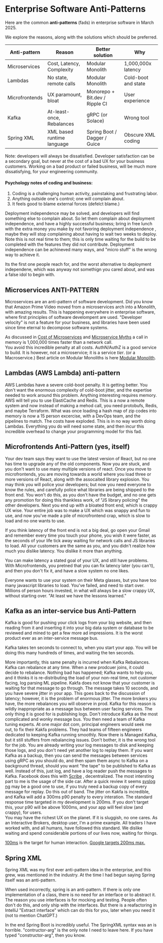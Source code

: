 # Enterprise Software Anti-Patterns

Here are the common **anti-patterns** (fads) in enterprise
software in March 2025.  

We explore the reasons, along with the solutions which should be preferred.


| Anti-pattern   | Reason                    | Better solution                | Why                 |
|----------------|---------------------------|--------------------------------|---------------------|
| Microservices  | Cost, Latency, Complexity | Modular Monolith               | 1,000,000x latency  | 
| Lambdas        | No state, remote calls    | Modular Monolith               | Cold-boot and state |
| Microfrontends | UX paramount, bloat       | Monorepo + Bit.dev / Ripple CI | User experience     |
| Kafka          | At-least-once, Rebalances | gRPC (or Solace)               | Wrong tool          |
| Spring XML     | XML based runtime language | Spring Boot / Dagger / Guice   | Obscure XML coding  |


Note: developers will always be dissatisfied.  Developer satisfaction
can be a secondary goal, but never at the cost of a bad UX for your business customers.
Working on a bad product or failed business, will be much more dissatisfying, for your 
engineering community.

#### Psychology notes of coding and business:

1. Coding is a challenging human activity, painstaking and frustrating labor.
1. Anything outside one's control; one will complain about.
2. It feels good to blame external forces (defelct blame.)

Deployment independence may be
solved, and developers will find something else to complain about.  So let them complain about
deployment independence, and have
a highly successful business; bring in free lunch with the extra money you make
by not favoring deployment independence , maybe they will stop complaining about
having to wait two weeks to deploy.  Note this is not real time to them; this is only
time waiting for the build to be completed with the features they did not contribute.
Deployment independence can be achineved many ways, and "micro stuff" is the wrong way to achieve it.

Its the first one people reach for, and the worst alternative to deployment independene,
which was anyway not somethign you cared about, and was a false idol to begin with.

## Microservices ANTI-PATTERN

Microservices are an anti-pattern of software development.  Did you know that Amazon Prime Video
moved from a microservices arch into a Monolith, with amazing results.  This is happening
everywhere in enterprise software, where first principles of software develompent are
used.  "Developer velocity" is not a feature for your business, and libraries have 
been used since time eternal to decompose software systems.  

As discussed in
[Cost of Microservices](./2023-10-07-cost-of-a-microservice.md) and [Microservice Myths](./2025-03-13-microservices-myths.md)
a call in memory is 1,000,000 times faster than a network call.  
You avoid this incredible penalty at all costs.  AuthN/AuthZ is a good service to build.
It is however, not a microservice; it is a service *tier*. (or a Macroservice.)
Best article on Modular Monoliths is here [Modular Monolith](https://www.milanjovanovic.tech/blog/what-is-a-modular-monolith).

## Lambdas (AWS Lambda) anti-pattern

AWS Lambdas have a severe cold-boot penalty.  It is getting better.  You don't
want the enormous complexity of cold-boot jitter, and the expertise needed to 
work around this problem.  Anything interesting requires memory.  AWS will tell 
you to use ElastiCache and Redis.  This is a now a remote system and now
instead of making a mehod call, you need protobufs, Redis, and maybe Terraform.
What was once loading a hash map of zip codes into memory is now a 15 person 
excercise, with a DevOps team, and the pipelines to match.  The costs have exploded.
This is in no way worth doing Lambdas.  Everything you do will need some state,
and then incur this incredible overhead to change your programming model for this fad.

## Microfrontends Anti-Pattern (yes, itself)

Your dev team says they want to use the latest version of React, but no one has
time to upgrade any of the old components.  Now you are stuck, and you don't
want to use many multiple versions of react.  Once you move to microfrontends,
you are moving towards a world where you load three or more versions of React,
along with the assocaited library explosion.  You may think you will police your
developers; but now you need everyone to know the rules, and carefully police
what libraries are being shipped to the front end.  You won't do this, as
you don't have the budget, and no one gets any promotion for doing this
thankless work, of "JS library policing" the other developers.  Next you
end up with a bloated front end, which is crappy UX wise.  Your entire job 
was to make a UX which was snappy and fun to use, and now you've made a pile
of microfrontend crap, which is slow to load and no one wants to use.

If you think latency of the front end is not a big deal, go open your Gmail
and remember every time you touch your phone, you wish it were faster, as
the seconds of your life tick away waiting for network calls and JS libraries
to load.  All your customers are the same as you, and you didn't realize
how much you dislike latency.  You dislike it more than anything.

You can make latency a stated goal of your UX, and still have problems.
With Microfrontends, you pretned that you can fix latency later (you can't),
and then you don't fix it, and have a slow system no one likes.  

Everyone wants to use your system on their Meta glasses, but you have
too many javascript libraries to load.  You've failed, and need to start over.
Millions of person hours invested, in what will always be a slow crappy UX,
without starting over.  "At least we have the lessons learned."

## Kafka as an inter-service bus Anti-Pattern

Kafka is good for pushing your click logs from your big website, and then 
reading from it and inserting it into your big data system or database to 
be reviewed and mined to get a few more ad impressions.  It is the worst
product ever as an inter-service message bus.

Kafka takes ten seconds to connect to, when you start your app.  You will
be doing this many hundreds of times, and waiting the ten seconds.

More importantly, this same penalty is incurred when Kafka Rebalances.
Kafka can rebalance at any time.  When a new prodcuer joins, it could decide
to rebalance.  Nothing bad has happened; Kafka wants to help you, and it
thinks it is re-distributing the load of your non-real time, not customer facing,
log parsing ML pipeline.  Kakfa does not know that your customer is waiting for that
message to go through.  The message takes 10 seconds, and you have severe jitter in 
your app.  This goes back to the discussion of latency; however, it is the problem
of enormous jitter.  The more brokers you have, the more rebalances you will observe
in prod.  Kafka for this reason is wildly inappropriate as a message bus between
user facing services.  The only thing it is good for is publishing logs.  Don't
introduce Kafka as the most complicated and wonky message bus.  You then need
a team of Kafka tuning experts.  At one major dot com, principal engineers
would seek me out, to fix their Kakfa problems.  They had teams of fifteen engineers
dedicated to keeping Kafka running smoothly.  Now there is Managed Kafka, but 
it still stuffers from rebalancing issues.  Don't bother, it is the wrong tool
for the job.  You are already writing your log messages to disk and keeping those logs,
and you don't need yet another log to replay them.  If you want Kafka as a backup,
then you can send the messages between services using gRPC as you should do, and then
spam them async to Kafka on a background thread, should you want "the tape" to be
published to Kafka as well.  Instead of this, just log, and have a log reader
push the messages to Kafka.  Facebook does this with [Scribe](./https://engineering.fb.com/2019/10/07/core-infra/scribe/)
, decentralized.  The most intersting part to me is the usage of the side car.
After a quick review it seems [syslog ng](https://www.syslog-ng.com/) may 
be a good one to use, if you truly need a backup copy of every message for replay.
Do this out of band.  The jitter on Kakfa is incredible, and Kafka will add
a 300ms p90 penalty to every interation.  The standard response time
targeted in my development is 200ms.  If you don't target this, your p90 will 
be above 1000ms, and your app will feel slow (and crappy), for users.  
You may have the richest UX on the planet.  If it is sluggish, no one cares.
As an Interactive Brokers, desktop user, I'm a prime example.  All
traders I have worked with, and all humans, have followed this standard.
We dislike waiting and spend considerable portions of our lives now, 
waiting for things.

[100ms](https://www.google.com/url?sa=t&source=web&rct=j&opi=89978449&url=https://www.nngroup.com/articles/response-times-3-important-limits/&ved=2ahUKEwjyk9m49oyMAxXPF1kFHfvMEWAQFnoECDgQAQ&usg=AOvVaw0fjOHQ6Kt6juwh3kEc08Y4)
is the target for human interaction.
[Google targets 200ms max.](https://developers.google.com/speed/docs/insights/Server)

## Spring XML

Spring XML was my first ever anti-pattern idea in the enterprise, and
this grew, was mentioned in the industry.  At the time
I had begun saying Spring itself was an anti-pattern.

When used incorrectly, spring is an anti-pattern.  If there is only one
implementation of a class, there is no need for an interface or to abstract it.
The reason you use interfaces is for mocking and testing.  People often don't 
do this, and only ship with the interfaces.  But there is a reafactoring in 
IntelliJ "Extract interface" which can do this for you, later when you need it
(not to mention ChatGPT.)  

In the end Spring Boot is incredibly useful.  The SpringXML syntax was an
is horrible.  "contructor-arg" is the only
note I need to leave here.  If you have typed "constructor-arg", then you know.










